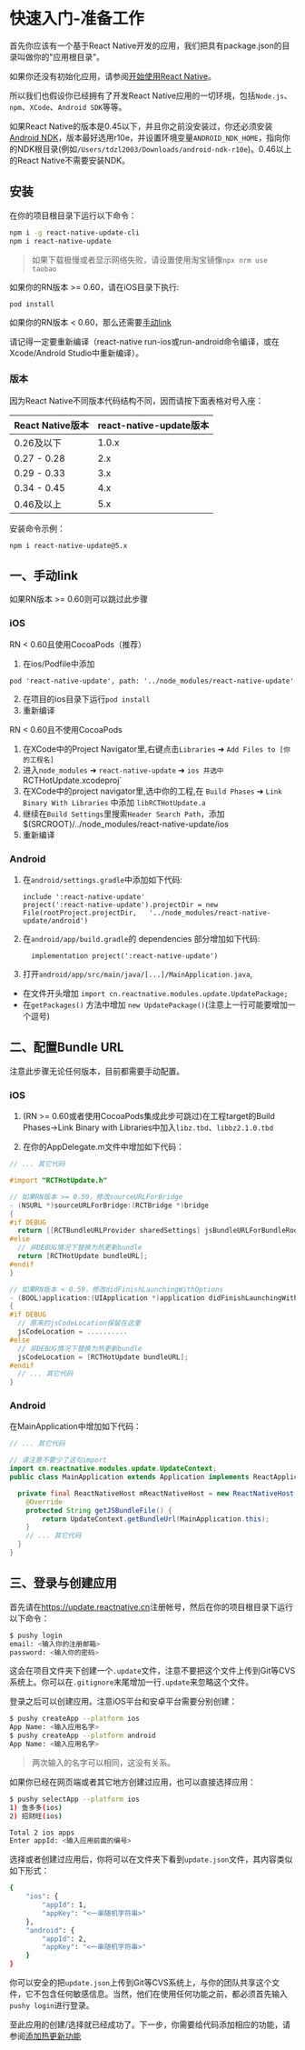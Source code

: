 # 快速入门-准备工作

首先你应该有一个基于React Native开发的应用，我们把具有package.json的目录叫做你的"应用根目录"。

如果你还没有初始化应用，请参阅[开始使用React Native](https://reactnative.cn/docs/getting-started.html#content)。

所以我们也假设你已经拥有了开发React Native应用的一切环境，包括`Node.js`、`npm`、`XCode`、`Android SDK`等等。

如果React Native的版本是0.45以下，并且你之前没安装过，你还必须安装[Android NDK](http://androiddevtools.cn)，版本最好选用r10e，并设置环境变量`ANDROID_NDK_HOME`，指向你的NDK根目录(例如`/Users/tdzl2003/Downloads/android-ndk-r10e`)。0.46以上的React Native不需要安装NDK。

## 安装

在你的项目根目录下运行以下命令：

```bash
npm i -g react-native-update-cli
npm i react-native-update
```  

> 如果下载极慢或者显示网络失败，请设置使用淘宝镜像`npx nrm use taobao`

如果你的RN版本 >= 0.60，请在iOS目录下执行:

```bash
pod install
```

如果你的RN版本 < 0.60，那么还需要[手动link](#一、手动link)

请记得一定要重新编译（react-native run-ios或run-android命令编译，或在Xcode/Android Studio中重新编译）。

### 版本

因为React Native不同版本代码结构不同，因而请按下面表格对号入座：

| React Native版本 | react-native-update版本 |
| ---------------- | ----------------------- |
| 0.26及以下       | 1.0.x                   |
| 0.27 - 0.28      | 2.x                     |
| 0.29 - 0.33      | 3.x                     |
| 0.34 - 0.45      | 4.x                     |
| 0.46及以上       | 5.x                     |


安装命令示例：
```
npm i react-native-update@5.x
```

## 一、手动link

如果RN版本 >= 0.60则可以跳过此步骤

### iOS

<detail>
<summary>RN < 0.60且使用CocoaPods（推荐）</summary>

1. 在ios/Podfile中添加
```
pod 'react-native-update', path: '../node_modules/react-native-update'
```
2. 在项目的ios目录下运行`pod install`
3. 重新编译
   
</detail>

<detail>
<summary>RN < 0.60且不使用CocoaPods</summary>

1. 在XCode中的Project Navigator里,右键点击`Libraries` ➜ `Add Files to [你的工程名]`
2. 进入`node_modules` ➜ `react-native-update` ➜ `ios 并选中 `RCTHotUpdate.xcodeproj`
3. 在XCode中的project navigator里,选中你的工程,在 `Build Phases` ➜ `Link Binary With Libraries` 中添加 `libRCTHotUpdate.a`
4. 继续在`Build Settings`里搜索`Header Search Path`，添加$(SRCROOT)/../node_modules/react-native-update/ios
5. 重新编译

</detail>

### Android

1. 在`android/settings.gradle`中添加如下代码:
  	```
  	include ':react-native-update'
  	project(':react-native-update').projectDir = new File(rootProject.projectDir, 	'../node_modules/react-native-update/android')
  	```

2. 在`android/app/build.gradle`的 dependencies 部分增加如下代码:
  	```
      implementation project(':react-native-update')
    ```

3. 打开`android/app/src/main/java/[...]/MainApplication.java`,
  - 在文件开头增加 `import cn.reactnative.modules.update.UpdatePackage;`
  - 在`getPackages()` 方法中增加 `new UpdatePackage()`(注意上一行可能要增加一个逗号)

## 二、配置Bundle URL

注意此步骤无论任何版本，目前都需要手动配置。

### iOS

1. (RN >= 0.60或者使用CocoaPods集成此步可跳过)在工程target的Build Phases->Link Binary with Libraries中加入`libz.tbd`、`libbz2.1.0.tbd`

2. 在你的AppDelegate.m文件中增加如下代码：

```objective-c
// ... 其它代码

#import "RCTHotUpdate.h"

// 如果RN版本 >= 0.59，修改sourceURLForBridge
- (NSURL *)sourceURLForBridge:(RCTBridge *)bridge
{
#if DEBUG
  return [[RCTBundleURLProvider sharedSettings] jsBundleURLForBundleRoot:@"index" fallbackResource:nil];
#else
  // 非DEBUG情况下替换为热更新bundle
  return [RCTHotUpdate bundleURL];
#endif
}

// 如果RN版本 < 0.59，修改didFinishLaunchingWithOptions
- (BOOL)application:(UIApplication *)application didFinishLaunchingWithOptions:(NSDictionary *)launchOptions
{
#if DEBUG
  // 原来的jsCodeLocation保留在这里
  jsCodeLocation = ..........
#else
  // 非DEBUG情况下替换为热更新bundle
  jsCodeLocation = [RCTHotUpdate bundleURL];
#endif
  // ... 其它代码
}

```

### Android

在MainApplication中增加如下代码：

```java
// ... 其它代码

// 请注意不要少了这句import
import cn.reactnative.modules.update.UpdateContext;
public class MainApplication extends Application implements ReactApplication {

  private final ReactNativeHost mReactNativeHost = new ReactNativeHost(this) {
    @Override
    protected String getJSBundleFile() {
        return UpdateContext.getBundleUrl(MainApplication.this);
    }
    // ... 其它代码
  }
}
```

## 三、登录与创建应用

首先请在<https://update.reactnative.cn>注册帐号，然后在你的项目根目录下运行以下命令：

```bash
$ pushy login
email: <输入你的注册邮箱>
password: <输入你的密码>
```

这会在项目文件夹下创建一个`.update`文件，注意不要把这个文件上传到Git等CVS系统上。你可以在`.gitignore`末尾增加一行`.update`来忽略这个文件。

登录之后可以创建应用。注意iOS平台和安卓平台需要分别创建：

```bash
$ pushy createApp --platform ios
App Name: <输入应用名字>
$ pushy createApp --platform android
App Name: <输入应用名字>
```

> 两次输入的名字可以相同，这没有关系。

如果你已经在网页端或者其它地方创建过应用，也可以直接选择应用：

```bash
$ pushy selectApp --platform ios
1) 鱼多多(ios)
2) 招财旺(ios)

Total 2 ios apps
Enter appId: <输入应用前面的编号>
```

选择或者创建过应用后，你将可以在文件夹下看到`update.json`文件，其内容类似如下形式：

```bash
{
    "ios": {
        "appId": 1,
        "appKey": "<一串随机字符串>"
    },
    "android": {
        "appId": 2,
        "appKey": "<一串随机字符串>"
    }
}
```

你可以安全的把`update.json`上传到Git等CVS系统上，与你的团队共享这个文件，它不包含任何敏感信息。当然，他们在使用任何功能之前，都必须首先输入`pushy login`进行登录。

至此应用的创建/选择就已经成功了。下一步，你需要给代码添加相应的功能，请参阅[添加热更新功能](guide2.md)

